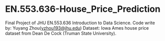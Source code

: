 # EN.553.636-House_Price_Prediction

Final Project of JHU EN.553.636 Introduction to Data Science.
Code write by: Yuyang Zhou(yzhou193@jhu.edu)
Dataset: Iowa Ames house price dataset from Dean De Cock (Truman State University).
